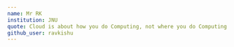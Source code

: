 ```yaml
---
name: Mr RK
institution: JNU
quote: Cloud is about how you do Computing, not where you do Computing
github_user: ravkishu
---
```

